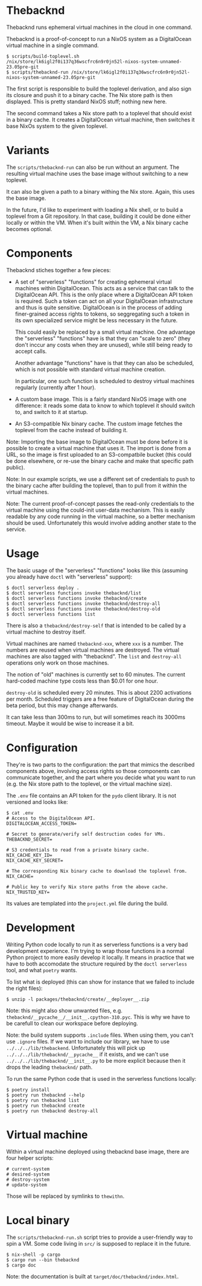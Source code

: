 # Thebacknd

Thebacknd runs ephemeral virtual machines in the cloud in one command.

Thebacknd is a proof-of-concept to run a NixOS system as a DigitalOcean virtual
machine in a single command.

```
$ scripts/build-toplevel.sh
/nix/store/lk6igl2f0i137q36wscfrc6n9r0jn52l-nixos-system-unnamed-23.05pre-git
$ scripts/thebacknd-run /nix/store/lk6igl2f0i137q36wscfrc6n9r0jn52l-nixos-system-unnamed-23.05pre-git
```

The first script is responsible to build the toplevel derivation, and also sign
its closure and push it to a binary cache. The Nix store path is then
displayed. This is pretty standard NixOS stuff; nothing new here.

The second command takes a Nix store path to a toplevel that should exist in a
binary cache. It creates a DigitalOcean virtual machine, then switches it base
NixOs system to the given toplevel.

# Variants

The `scripts/thebacknd-run` can also be run without an argument. The resulting
virtual machine uses the base image without switching to a new toplevel.

It can also be given a path to a binary withing the Nix store. Again, this uses
the base image.

In the future, I'd like to experiment with loading a Nix shell, or to build a
toplevel from a Git repository. In that case, building it could be done either
locally or within the VM. When it's built within the VM, a Nix binary cache
becomes optional.

# Components

Thebacknd stiches together a few pieces:

- A set of "serverless" "functions" for creating ephemeral virtual machines
  within DigitalOcean. This acts as a service that can talk to the DigitalOcean
  API. This is the only place where a DigitalOcean API token is required. Such a
  token can act on all your DigitalOcean infrastructure and thus is quite
  sensitive. DigitalOcean is in the process of adding finer-grained access rights
  to tokens, so seggregating such a token in its own specialized service might be
  less necessary in the future.

  This could easily be replaced by a small virtual machine. One advantage the
  "serverless" "functions" have is that they can "scale to zero" (they don't
  inccur any costs when they are unused), while still being ready to accept
  calls.

  Another advantage "functions" have is that they can also be scheduled, which
  is not possible with standard virtual machine creation.

  In particular, one such function is scheduled to destroy virtual machines
  regularly (currently after 1 hour).

- A custom base image. This is a fairly standard NixOS image with one
  difference: it reads some data to know to which toplevel it should switch to,
  and switch to it at startup.

- An S3-compatible Nix binary cache. The custom image fetches the toplevel from
  the cache instead of building it.

Note: Importing the base image to DigitalOcean must be done before it is
possible to create a virtual machine that uses it. The import is done from a
URL, so the image is first uploaded to an S3-compatbile bucket (this could be
done elsewhere, or re-use the binary cache and make that specific path public).

Note: In our example scripts, we use a different set of credentials to push to
the binary cache after building the toplevel, than to pull from it within the
virtual machines.

Note: The current proof-of-concept passes the read-only credentials to the
virtual machine using the could-init user-data mechanism. This is easily
readable by any code running in the virtual machine, so a better mechanism
should be used. Unfortunately this would involve adding another state to the
service.

# Usage

The basic usage of the "serverless" "functions" looks like this (assuming you
already have `doctl` with "serverless" support):

```
$ doctl serverless deploy .
$ doctl serverless functions invoke thebacknd/list
$ doctl serverless functions invoke thebacknd/create
$ doctl serverless functions invoke thebacknd/destroy-all
$ doctl serverless functions invoke thebacknd/destroy-old
$ doctl serverless functions list
```

There is also a `thebacknd/destroy-self` that is intended to be called by a
virtual machine to destroy itself.

Virtual machines are named `thebacknd-xxx`, where `xxx` is a number. The
numbers are reused when virtual machines are destroyed. The virtual machines
are also tagged with "thebacknd". The `list` and `destroy-all` operations only
work on those machines.

The notion of "old" machines is currently set to 60 minutes. The current
hard-coded machine type costs less than $0.01 for one hour.

`destroy-old` is scheduled every 20 minutes. This is about 2200 activations per
month. Scheduled triggers are a free feature of DigitalOcean during the beta
period, but this may change afterwards.

It can take less than 300ms to run, but will sometimes reach its 3000ms
timeout. Maybe it would be wise to increase it a bit.

# Configuration

They're is two parts to the configuration: the part that mimics the described
components above, involving access rights so those components can communicate
together, and the part where you decide what you want to run (e.g. the Nix
store path to the toplevel, or the virtual machine size).

The `.env` file contains an API token for the `pydo` client library. It is not
versioned and looks like:

```
$ cat .env
# Access to the DigitalOcean API.
DIGITALOCEAN_ACCESS_TOKEN=

# Secret to generate/verify self destruction codes for VMs.
THEBACKND_SECRET=

# S3 credentials to read from a private binary cache.
NIX_CACHE_KEY_ID=
NIX_CACHE_KEY_SECRET=

# The corresponding Nix binary cache to download the toplevel from.
NIX_CACHE=

# Public key to verify Nix store paths from the above cache.
NIX_TRUSTED_KEY=
```

Its values are templated into the `project.yml` file during the build.

# Development

Writing Python code locally to run it as serverless functions is a very bad
development experience. I'm trying to wrap those functions in a normal Python
project to more easily develop it locally. It means in practice that we have to
both accomodate the structure required by the `doctl serverless` tool, and what
`poetry` wants.

To list what is deployed (this can show for instance that we failed to include
the right files):

```
$ unzip -l packages/thebacknd/create/__deployer__.zip
```

Note: this might also show unwanted files, e.g.
`thebacknd/__pycache__/__init__.cpython-310.pyc`. This is why we have to be
carefull to clean our workspace before deploying.

Note: the build system supports `.include` files. When using them, you can't
use `.ignore` files. If we want to include our library, we have to use
`../../../lib/thebackend`. Unfortunately this will pick up
`../../../lib/thebacknd/__pycache__` if it exists, and we can't use
`../../../lib/thebacknd/__init__.py` to be more explicit because then it drops
the leading `thebacknd/` path.

To run the same Python code that is used in the serverless functions locally:

```
$ poetry install
$ poetry run thebacknd --help
$ poetry run thebacknd list
$ poetry run thebacknd create
$ poetry run thebacknd destroy-all
```

# Virtual machine

Within a virtual machine deployed using thebacknd base image, there are four
helper scripts:

```
# current-system
# desired-system
# destroy-system
# update-system
```

Those will be replaced by symlinks to `thewithn`.

# Local binary

The `scripts/thebacknd-run.sh` script tries to provide a user-friendly way to
spin a VM. Some code living in `src/` is supposed to replace it in the future.

```
$ nix-shell -p cargo
$ cargo run --bin thebacknd
$ cargo doc
```

Note: the documentation is built at `target/doc/thebacknd/index.html`.
